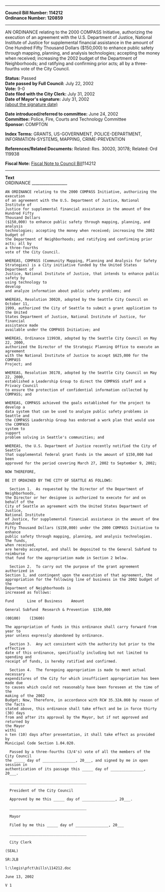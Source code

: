 * * * * *  
  
**Council Bill Number: [](#h0)[](#h2)114212**   
**Ordinance Number: 120859**  
  
* * * * *  
  
AN ORDINANCE relating to the 2000 COMPASS Initiative, authorizing the execution of an agreement with the U.S. Department of Justice, National Institute of Justice for supplemental financial assistance in the amount of One Hundred Fifty Thousand Dollars ($150,000) to enhance public safety through mapping, planning, and analysis technologies; accepting the money when received; increasing the 2002 budget of the Department of Neighborhoods; and ratifying and confirming prior acts; all by a three-fourths vote of the City Council.  
  
**Status:** Passed   
**Date passed by Full Council:** July 22, 2002   
**Vote:** 9-0   
**Date filed with the City Clerk:** July 31, 2002   
**Date of Mayor's signature:** July 31, 2002   
[(about the signature date)](/~public/approvaldate.htm)   
  
  
**Date introduced/referred to committee:** June 24, 2002   
**Committee:** Police, Fire, Courts and Technology Committee   
**Sponsor:** COMPTON   
  
**Index Terms:** GRANTS, US-GOVERNMENT, POLICE-DEPARTMENT, INFORMATION-SYSTEMS, MAPPING, CRIME-PREVENTION  
  
**References/Related Documents:** Related: Res. 30020, 30178; Related: Ord 119938  
  
**Fiscal Note:** [Fiscal Note to Council Bill](http://clerk.seattle.gov/~public/fnote/114212.htm)[](#h1)[](#h3)114212  
  
* * * * *  
  
**Text**  
    ORDINANCE __________________  
  
    AN ORDINANCE relating to the 2000 COMPASS Initiative, authorizing the execution  
    of an agreement with the U.S. Department of Justice, National Institute of  
    Justice for supplemental financial assistance in the amount of One Hundred Fifty  
    Thousand Dollars  
    ($150,000) to enhance public safety through mapping, planning, and analysis  
    technologies; accepting the money when received; increasing the 2002 budget of  
    the Department of Neighborhoods; and ratifying and confirming prior acts; all by  
    a three-fourths  
    vote of the City Council.  
  
    WHEREAS, COMPASS (Community Mapping, Planning and Analysis for Safety  
    Strategies) is a City initiative funded by the United States Department of  
    Justice, National Institute of Justice, that intends to enhance public safety by  
    using technology to  
    develop  
    and analyze information about public safety problems; and  
  
    WHEREAS, Resolution 30020, adopted by the Seattle City Council on October 11,  
    1999, authorized the City of Seattle to submit a grant application to the United  
    States Department of Justice, National Institute of Justice, for financial  
    assistance made  
    available under the COMPASS Initiative; and  
  
    WHEREAS, Ordinance 119938, adopted by the Seattle City Council on May 22, 2000,  
    authorized the Director of the Strategic Planning Office to execute an agreement  
    with the National Institute of Justice to accept $625,000 for the COMPASS  
    Project; and  
  
    WHEREAS, Resolution 30178, adopted by the Seattle City Council on May 22, 2000,  
    established a Leadership Group to direct the COMPASS staff and a Privacy Council  
    to ensure the protection of confidential information collected by COMPASS; and  
  
    WHEREAS, COMPASS achieved the goals established for the project to develop a  
    data system that can be used to analyze public safety problems in Seattle and  
    the COMPASS Leadership Group has endorsed a work plan that would use the COMPASS  
    system to  
    support  
    problem solving in Seattle's communities; and  
  
    WHEREAS, the U.S. Department of Justice recently notified the City of Seattle  
    that supplemental federal grant funds in the amount of $150,000 had been  
    approved for the period covering March 27, 2002 to September 9, 2002;  
  
    NOW THEREFORE,  
  
    BE IT ORDAINED BY THE CITY OF SEATTLE AS FOLLOWS:  
  
      Section 1.  As requested by the Director of the Department of Neighborhoods,  
    the Director or her designee is authorized to execute for and on behalf of the  
    City of Seattle an agreement with the United States Department of Justice,  
    National Institute  
    of Justice, for supplemental financial assistance in the amount of One Hundred  
    Fifty Thousand Dollars ($150,000) under the 2000 COMPASS Initiative to enhance  
    public safety through mapping, planning, and analysis technologies.  The funds,  
    when received,  
    are hereby accepted, and shall be deposited to the General Subfund to reimburse  
    that fund for the appropriation made in Section 2 below.  
  
      Section 2.  To carry out the purpose of the grant agreement authorized in  
    Section 1, and contingent upon the execution of that agreement, the  
    appropriation for the following line of business in the 2002 budget of the  
    Department of Neighborhoods is  
    increased as follows:  
  
    Fund      Line of Business    Amount  
  
    General Subfund  Research & Prevention  $150,000  
  
    (00100)    (I3600)  
  
    The appropriation of funds in this ordinance shall carry forward from year to  
    year unless expressly abandoned by ordinance.  
  
      Section 3.  Any act consistent with the authority but prior to the effective  
    date of this ordinance, specifically including but not limited to spending and  
    receipt of funds, is hereby ratified and confirmed.  
  
      Section 4.  The foregoing appropriation is made to meet actual necessary  
    expenditures of the City for which insufficient appropriation has been made due  
    to causes which could not reasonably have been foreseen at the time of the  
    making of the 2002  
    Budget; Now, Therefore, in accordance with RCW 35.32A.060 by reason of the facts  
    stated above, this ordinance shall take effect and be in force thirty (30) days  
    from and after its approval by the Mayor, but if not approved and returned by  
    the Mayor  
    withi  
    n ten (10) days after presentation, it shall take effect as provided by  
    Municipal Code Section 1.04.020.  
  
      Passed by a three-fourths (3/4's) vote of all the members of the City Council  
    the _____ day of _______________, 20___, and signed by me in open session in  
    authentication of its passage this _____ day of _______________, 20___.  
  
      ___________________________________  
  
      President of the City Council  
  
      Approved by me this _____ day of _______________, 20___.  
  
      ___________________________________  
  
      Mayor  
  
      Filed by me this _____ day of _______________, 20___  
  
      ___________________________________  
  
      City Clerk  
  
    (SEAL)  
  
    SR:JLB  
  
    l:\legis\pfct\bills\114212.doc  
  
    June 13, 2002  
  
    V 1  
